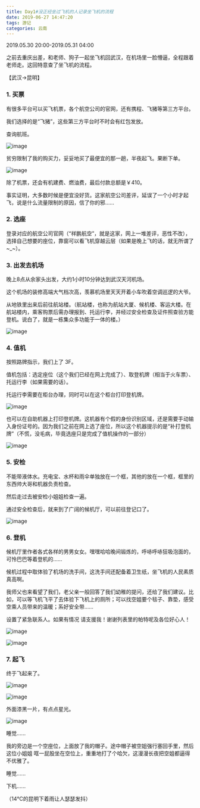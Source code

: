 ```yaml
---
title: Day1#没正经坐过飞机的人记录坐飞机的流程
date: 2019-06-27 14:47:20
tags: 游记
categories: 云南
---
```

2019.05.30 20:00-2019.05.31 04:00

之前去重庆出差，和老师、狗子一起坐飞机回武汉，在机场里一脸懵逼，全程跟着老师走。这回特意查了坐飞机的流程。

【武汉->昆明】

### 1. 买票
有很多平台可以买飞机票，各个航空公司的官网，还有携程、飞猪等第三方平台。

我们选择的是“飞猪”，这些第三方平台时不时会有红包发放。

查询航班。

![image](/uploads/purchase-tickets-1.png)

贫穷限制了我的购买力，妥妥地买了最便宜的那一趟，半夜起飞。果断下单。

![image](/uploads/purchase-tickets-2.png)

除了机票，还会有机建费、燃油费，最后付款总额是￥410。

事实证明，大多数时候是便宜没好货。这家航空公司差评，延误了一个小时才起飞，说是什么流量限制的原因，信了你的邪……

### 2. 选座
登录对应的航空公司官网（“祥鹏航空”，就是这家，网上一堆差评，恶性不改），选择自己想要的座位，靠窗可以看飞机穿越云层（如果是晚上飞的话，就无所谓了~_~）。

###  3. 出发去机场
晚上8点从余家头出发，大约1小时10分钟达到武汉天河机场。

这个机场的装修高端大气档次高，羡慕机场里天天开着小车吹着空调巡逻的大爷。

从地铁里出来后前往航站楼。（航站楼，也称为航站大厦、候机楼、客运大楼。在航站楼内，乘客购票后需办理报到、托运行李，并经过安全检查及证件照查验方能登机。说白了，就是一栋集众多功能于一体的楼。）

![image](/uploads/terminal.jpg)

### 4. 值机
按照路牌指示，我们上了 3F。

值机包括：选定座位（这个我们已经在网上完成了）、取登机牌（相当于火车票）、托运行李（如果需要的话）。

托运行李需要在柜台办理，同时可以在这个柜台打印登机牌。

![image](/uploads/transport-baggage.jpg)

也可以在自助机器上打印登机牌。这机器有个假的身份识别区域，还是需要手动输入身份证号的。因为我们之前在网上选了座位，所以这个机器提示的是“补打登机牌”（不慌，没毛病，毕竟选座只是完成了值机操作的一部分）

![image](/uploads/self-service-machine.jpg)

### 5. 安检
不能带液体水。充电宝、水杯和雨伞单独放在一个框，其他的放在一个框，框里的东西帅大哥和机器负责检查。

然后走过去被安检小姐姐检查一遍。

通过安全检查后，就来到了广阔的候机厅，可以前往登记口了。

![image](/uploads/boarding-gate.jpg)

### 6. 登机
候机厅里作者各式各样的男男女女。嘿嘿哈哈晚间锻炼的，呼哧呼哧狂吸泡面的，可怜巴巴等着登机的……

候机过程中取体验了机场的洗手间，这洗手间还配备着卫生纸，坐飞机的人民素质真高啊。

我师父也来看望了我们，老父亲一般回答了我们幼稚的提问，还给了我们建议。比如，可以等飞机飞平了去体验下飞机上的厕所；可以找空姐要个毯子、靠垫，感受空乘人员带来的温暖；系好安全带……

设置了紧急联系人。如果有情况 请支援我！谢谢列表里的帕特呢及各位好心人！

![image](/uploads/our-tickets.png)

![image](/uploads/we.jpg)

### 7. 起飞
终于飞起来了。

![image](/uploads/takeoff.jpg)

![image](/uploads/in-the-aircraft.jpg)

外面漆黑一片，有点点星光。

![image](/uploads/star.jpg)

睡觉……

我的旁边是一个空座位，上面放了我的帽子。途中帽子被空姐强行塞回手里，然后这位小姐姐 哐一屁股坐在空位上，重重地打了个哈欠，这漫漫长夜把空姐都逼得不优雅了。

睡觉……

下机……

（14℃的昆明下着雨让人瑟瑟发抖）